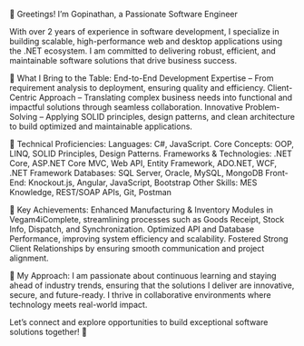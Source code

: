 👋 Greetings! I’m Gopinathan, a Passionate Software Engineer

With over 2 years of experience in software development, I specialize in building scalable, high-performance web and desktop applications using the .NET ecosystem. I am committed to delivering robust, efficient, and maintainable software solutions that drive business success.

🔹 What I Bring to the Table:
 End-to-End Development Expertise – From requirement analysis to deployment, ensuring quality and efficiency.
 Client-Centric Approach – Translating complex business needs into functional and impactful solutions through seamless collaboration.
 Innovative Problem-Solving – Applying SOLID principles, design patterns, and clean architecture to build optimized and maintainable applications.

🔹 Technical Proficiencies:
 Languages: C#, JavaScript.
 Core Concepts: OOP, LINQ, SOLID Principles, Design Patterns.
 Frameworks & Technologies: .NET Core, ASP.NET Core MVC, Web API, Entity Framework, ADO.NET, WCF, .NET Framework
 Databases: SQL Server, Oracle, MySQL, MongoDB
 Front-End: Knockout.js, Angular, JavaScript, Bootstrap
 Other Skills: MES Knowledge, REST/SOAP APIs, Git, Postman

🔹 Key Achievements:
 Enhanced Manufacturing & Inventory Modules in Vegam4iComplete, streamlining processes such as Goods Receipt, Stock Info, Dispatch, and Synchronization.
 Optimized API and Database Performance, improving system efficiency and scalability.
 Fostered Strong Client Relationships by ensuring smooth communication and project alignment.

🔹 My Approach:
 I am passionate about continuous learning and staying ahead of industry trends, ensuring that the solutions I deliver are innovative, secure, and future-ready. I thrive in collaborative environments where technology meets real-world impact.

Let’s connect and explore opportunities to build exceptional software solutions together! 🚀
